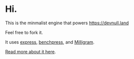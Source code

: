 # Hi.

This is the minmalist engine that powers https://devnull.land

Feel free to fork it.

It uses [express](expressjs.com/), [benchpress](https://github.com/benchpressjs/benchpressjs), and [Milligram](//milligram.io).

[Read more about it here](https://devnull.land/github-gist-blog).